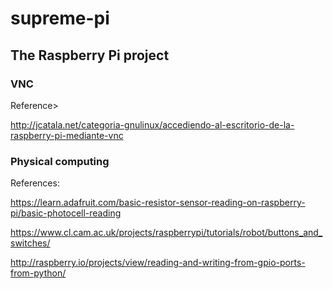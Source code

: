 # supreme-pi
## The Raspberry Pi project

### VNC

Reference>

http://jcatala.net/categoria-gnulinux/accediendo-al-escritorio-de-la-raspberry-pi-mediante-vnc

### Physical computing


References:

https://learn.adafruit.com/basic-resistor-sensor-reading-on-raspberry-pi/basic-photocell-reading

https://www.cl.cam.ac.uk/projects/raspberrypi/tutorials/robot/buttons_and_switches/

http://raspberry.io/projects/view/reading-and-writing-from-gpio-ports-from-python/
